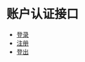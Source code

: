# 账户认证接口

- [登录](/apis/interfaces/auth/signin)
- [注册](/apis/interfaces/auth/signup)
- [登出](/apis/interfaces/auth/signout)
